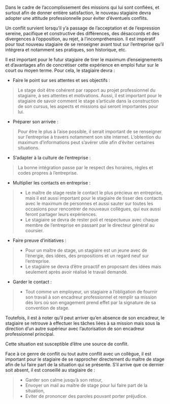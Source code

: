 
Dans le cadre de l’accomplissement des missions qui lui sont confiées, et surtout afin de donner entière satisfaction, le nouveau stagiaire devra adopter une attitude professionnelle pour éviter d’éventuels conflits.

Un conflit survient lorsqu’il y’a passage de l’acceptation et de l’expression sereine, pacifique et constructive des différences, des désaccords et des divergences à l’opposition, au rejet, à l’incompréhension. Il est impératif pour tout nouveau stagiaire de se renseigner avant tout sur l’entreprise qu’il intégrera et notamment ses pratiques, son historique, etc. 

Il est important pour le futur stagiaire de tirer le maximum d’enseignements et d’avantages afin de concrétiser cette expérience en emploi futur sur le court ou moyen terme.
Pour cela, le stagiaire devra :
- Faire le point sur ses attentes et ses objectifs :
> Le stage doit être cohérent par rapport au projet professionnel du stagiaire, à ses attentes et motivations. Aussi, il est important pour le stagiaire de savoir comment le stage s’articule dans la construction de son cursus, les aspects et missions qui seront importantes pour lui.
- Préparer son arrivée :
> Pour être le plus à l’aise possible, il serait important de se renseigner sur l’entreprise à travers notamment son site internet. L’obtention du maximum d’informations peut s’avérer utile afin d’éviter certaines situations.
- S’adapter à la culture de l’entreprise :
> La bonne intégration passe par le respect des horaires, règles et codes propres à l’entreprise.
- Multiplier les contacts en entreprise :
> - Le maître de stage reste le contact le plus précieux en entreprise, mais il est aussi important pour le stagiaire de tisser des contacts avec le maximum de personnes et aussi sauter sur toutes les occasions pour rencontrer de nouveaux collègues, qui eux aussi feront partager leurs expériences.
> - Le stagiaire se devra de rester poli et respectueux avec chaque membre de l’entreprise en passant par le directeur général au coursier.
- Faire preuve d’initiatives :
> - Pour un maître de stage, un stagiaire est un jeune avec de l’énergie, des idées, des propositions et un regard neuf sur l’entreprise.
> - Le stagiaire se devra d’être proactif en proposant des idées mais seulement après avoir réalisé le travail demandé.
- Garder le contact :
> - Tout comme un employeur, un stagiaire a l’obligation de fournir son travail à son encadreur professionnel et remplir sa mission dès lors où son engagement prend effet par la signature de sa convention de stage.

Toutefois, il est à noter qu’il peut arriver qu’en absence de son encadreur, le stagiaire se retrouve à effectuer les tâches liées à sa mission mais sous la direction d’un autre supérieur avec l’autorisation
de son encadreur professionnel principal.

Cette situation est susceptible d’être une source de conflit.

Face à ce genre de conflit ou tout autre conflit avec un collègue, il est important pour le stagiaire de se rapprocher directement du maître de stage afin de lui faire part de la situation qui se présente. S’il
arrive que ce dernier soit absent, il est conseillé au stagiaire de :
>- Garder son calme jusqu’à son retour,
>- Envoyer un mail au maître de stage pour lui faire part de la situation,
>- Eviter de prononcer des paroles pouvant porter préjudice.